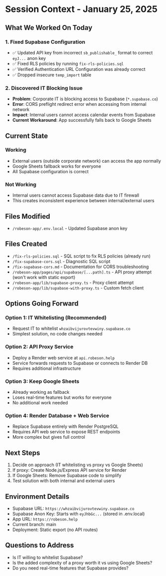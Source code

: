 # Session Context - January 25, 2025

## What We Worked On Today

### 1. Fixed Supabase Configuration
- ✅ Updated API key from incorrect `sb_publishable_` format to correct `eyJ...` anon key
- ✅ Fixed RLS policies by running `fix-rls-policies.sql` 
- ✅ Verified Authentication URL Configuration was already correct
- ✅ Dropped insecure `temp_import` table

### 2. Discovered IT Blocking Issue
- **Problem**: Corporate IT is blocking access to Supabase (`*.supabase.co`)
- **Error**: CORS preflight redirect error when accessing from internal network
- **Impact**: Internal users cannot access calendar events from Supabase
- **Current Workaround**: App successfully falls back to Google Sheets

## Current State

### Working
- External users (outside corporate network) can access the app normally
- Google Sheets fallback works for everyone
- All Supabase configuration is correct

### Not Working  
- Internal users cannot access Supabase data due to IT firewall
- This creates inconsistent experience between internal/external users

## Files Modified
- `/robeson-app/.env.local` - Updated Supabase anon key

## Files Created
- `/fix-rls-policies.sql` - SQL script to fix RLS policies (already run)
- `/fix-supabase-cors.sql` - Diagnostic SQL script
- `/fix-supabase-cors.md` - Documentation for CORS troubleshooting
- `/robeson-app/pages/api/supabase/[...path].ts` - API proxy attempt (won't work with static export)
- `/robeson-app/lib/supabase-proxy.ts` - Proxy client attempt
- `/robeson-app/lib/supabase-with-proxy.ts` - Custom fetch client

## Options Going Forward

### Option 1: IT Whitelisting (Recommended)
- Request IT to whitelist `whzaibvijurovtevwiny.supabase.co`
- Simplest solution, no code changes needed

### Option 2: API Proxy Service
- Deploy a Render web service at `api.robeson.help`
- Service forwards requests to Supabase or connects to Render DB
- Requires additional infrastructure

### Option 3: Keep Google Sheets
- Already working as fallback
- Loses real-time features but works for everyone
- No additional work needed

### Option 4: Render Database + Web Service
- Replace Supabase entirely with Render PostgreSQL
- Requires API web service to expose REST endpoints
- More complex but gives full control

## Next Steps
1. Decide on approach (IT whitelisting vs proxy vs Google Sheets)
2. If proxy: Create Node.js/Express API service for Render
3. If Google Sheets: Remove Supabase code to simplify
4. Test solution with both internal and external users

## Environment Details
- Supabase URL: `https://whzaibvijurovtevwiny.supabase.co`
- Supabase Anon Key: Starts with `eyJhbGc...` (stored in .env.local)
- App URL: `https://robeson.help`
- Current branch: main
- Deployment: Static export (no API routes)

## Questions to Address
- Is IT willing to whitelist Supabase?
- Is the added complexity of a proxy worth it vs using Google Sheets?
- Do you need real-time features that Supabase provides?